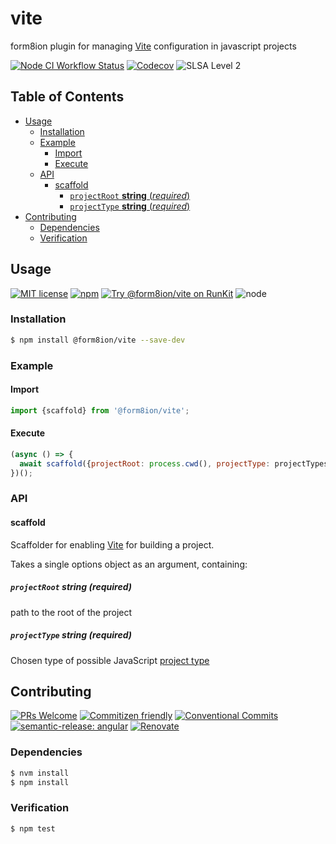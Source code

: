 # vite

form8ion plugin for managing [Vite](https://vitejs.dev/) configuration in
javascript projects

<!--status-badges start -->

[![Node CI Workflow Status][github-actions-ci-badge]][github-actions-ci-link]
[![Codecov][coverage-badge]][coverage-link]
![SLSA Level 2][slsa-badge]

<!--status-badges end -->

## Table of Contents

* [Usage](#usage)
  * [Installation](#installation)
  * [Example](#example)
    * [Import](#import)
    * [Execute](#execute)
  * [API](#api)
    * [scaffold](#scaffold)
      * [`projectRoot` __string__ (_required_)](#projectroot-string-required)
      * [`projectType` __string__ (_required_)](#projecttype-string-required)
* [Contributing](#contributing)
  * [Dependencies](#dependencies)
  * [Verification](#verification)

## Usage

<!--consumer-badges start -->

[![MIT license][license-badge]][license-link]
[![npm][npm-badge]][npm-link]
[![Try @form8ion/vite on RunKit][runkit-badge]][runkit-link]
![node][node-badge]

<!--consumer-badges end -->

### Installation

```sh
$ npm install @form8ion/vite --save-dev
```

### Example

#### Import

```javascript
import {scaffold} from '@form8ion/vite';
```

#### Execute

```javascript
(async () => {
  await scaffold({projectRoot: process.cwd(), projectType: projectTypes.PACKAGE});
})();
```

### API

#### scaffold

Scaffolder for enabling [Vite](https://vitejs.dev/) for building a project.

Takes a single options object as an argument, containing:

##### `projectRoot` __string__ (_required_)

path to the root of the project

##### `projectType` __string__ (_required_)

Chosen type of possible JavaScript [project type](https://github.com/form8ion/javascript-core#projecttypes)

## Contributing

<!--contribution-badges start -->

[![PRs Welcome][PRs-badge]][PRs-link]
[![Commitizen friendly][commitizen-badge]][commitizen-link]
[![Conventional Commits][commit-convention-badge]][commit-convention-link]
[![semantic-release: angular][semantic-release-badge]][semantic-release-link]
[![Renovate][renovate-badge]][renovate-link]

<!--contribution-badges end -->

### Dependencies

```sh
$ nvm install
$ npm install
```

### Verification

```sh
$ npm test
```

[PRs-link]: http://makeapullrequest.com

[PRs-badge]: https://img.shields.io/badge/PRs-welcome-brightgreen.svg

[commitizen-link]: http://commitizen.github.io/cz-cli/

[commitizen-badge]: https://img.shields.io/badge/commitizen-friendly-brightgreen.svg

[commit-convention-link]: https://conventionalcommits.org

[commit-convention-badge]: https://img.shields.io/badge/Conventional%20Commits-1.0.0-yellow.svg

[semantic-release-link]: https://github.com/semantic-release/semantic-release

[semantic-release-badge]: https://img.shields.io/badge/semantic--release-angular-e10079?logo=semantic-release

[renovate-link]: https://renovatebot.com

[renovate-badge]: https://img.shields.io/badge/renovate-enabled-brightgreen.svg?logo=renovatebot

[github-actions-ci-link]: https://github.com/form8ion/vite/actions?query=workflow%3A%22Node.js+CI%22+branch%3Amaster

[github-actions-ci-badge]: https://img.shields.io/github/actions/workflow/status/form8ion/vite/node-ci.yml.svg?branch=master&logo=github

[coverage-link]: https://codecov.io/github/form8ion/vite

[coverage-badge]: https://img.shields.io/codecov/c/github/form8ion/vite?logo=codecov

[license-link]: LICENSE

[license-badge]: https://img.shields.io/github/license/form8ion/vite.svg

[npm-link]: https://www.npmjs.com/package/@form8ion/vite

[npm-badge]: https://img.shields.io/npm/v/@form8ion/vite?logo=npm

[runkit-link]: https://npm.runkit.com/@form8ion/vite

[runkit-badge]: https://badge.runkitcdn.com/@form8ion/vite.svg

[slsa-badge]: https://slsa.dev/images/gh-badge-level2.svg

[node-badge]: https://img.shields.io/node/v/@form8ion/vite?logo=node.js
